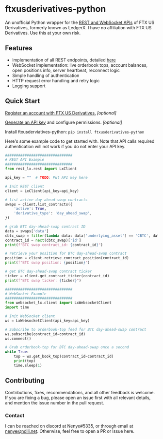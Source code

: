 # ftxusderivatives-python
An unofficial Python wrapper for the [REST and WebSocket APIs](https://docs.ledgerx.com/reference/overview) of FTX US Derivatives, formerly known as LedgerX. I have no affiliation with FTX US Derivatives. Use this at your own risk.

## Features
- Implementation of all REST endpoints, detailed [here](https://docs.ledgerx.com/reference/overview)
- WebSocket implementation: live orderbook tops, account balances, open positions info, server heartbeat, reconnect logic
- Simple handling of authentication
- HTTP request error handling and retry logic
- Logging support

## Quick Start
[Register an account with FTX US Derivatives.](https://derivs.ftx.us/) *[optional]*

[Generate an API key](https://docs.ledgerx.com/docs/api-key) and configure permissions. *[optional]*

Install ftxusderviatives-python: `pip install ftxusderivatives-python`

Here's some example code to get started with. Note that API calls required authentication will not work if you do not
enter your API key.

```python
###############################
# REST API Example
###############################
from rest_lx.rest import LxClient

api_key = ""  # TODO: Put API key here

# Init REST client
client = LxClient(api_key=api_key)

# list active day-ahead-swap contracts
swaps = client.list_contracts({
    'active': True,
    'derivative_type': 'day_ahead_swap',
})

# grab BTC day-ahead-swap contract ID
data = swaps['data']
cbtc_swap = filter(lambda data: data['underlying_asset'] == 'CBTC', data)
contract_id = next(cbtc_swap)['id']
print(f"BTC swap contract_id: {contract_id}")

# retrieve your position for BTC day-ahead-swap contract
position = client.retrieve_contract_position(contract_id)
print(f"BTC swap position: {position}")

# get BTC day-ahead-swap contract ticker
ticker = client.get_contract_ticker(contract_id)
print(f"BTC swap ticker: {ticker}")

###############################
# WebSocket Example
###############################
from websocket_lx.client import LxWebsocketClient
import time

# Init WebSocket client
ws = LxWebsocketClient(api_key=api_key)

# Subscribe to orderbook-top feed for BTC day-ahead-swap contract
ws.subscribe(contract_id=contract_id)
ws.connect()

# Grab orderbook-top for BTC day-ahead-swap once a second
while True:
    top = ws.get_book_top(contract_id=contract_id)
    print(top)
    time.sleep(1)
```

## Contributing 
Contributions, fixes, recommendations, and all other feedback is welcome. If you are fixing a bug, please open an issue first with all relevant details, and mention the issue number in the pull request.

### Contact 
I can be reached on discord at Nenye#5335, or through email at nenye@ndili.net. Otherwise, feel free to open a PR or Issue here.
